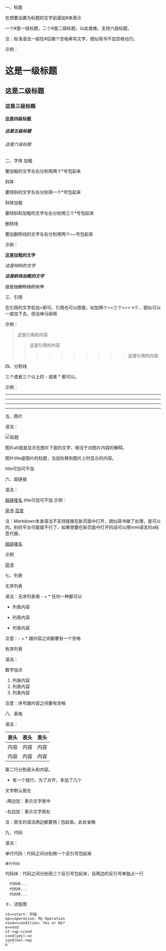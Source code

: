一、标题

在想要设置为标题的文字前面加#来表示

一个#是一级标题，二个#是二级标题，以此类推。支持六级标题。

注：标准语法一般在#后跟个空格再写文字，貌似简书不加空格也行。

示例：

# 这是一级标题
## 这是二级标题
### 这是三级标题
#### 这是四级标题
##### 这是五级标题
###### 这是六级标题


二、字体
加粗

要加粗的文字左右分别用两个*号包起来

斜体

要倾斜的文字左右分别用一个*号包起来

斜体加粗

要倾斜和加粗的文字左右分别用三个*号包起来

删除线

要加删除线的文字左右分别用两个~~号包起来

示例：

**这是加粗的文字**

*这是倾斜的文字*

***这是斜体加粗的文字***

~~这是加删除线的文字~~

三、引用

在引用的文字前加>即可。引用也可以嵌套，如加两个>>三个>>>
n个...
貌似可以一直加下去，但没神马卵用

示例：

>这是引用的内容
>>这是引用的内容
>>>>>>>>>>这是引用的内容

四、分割线

三个或者三个以上的 - 或者 * 都可以。

示例：

---
----
***
*****


五、图片

语法：

![标题](https://img.mvpcs.cn/ODg=/image/Article/MTU3MjkzNTIyNzU5MC05NTIzNTI=?imageView2/0/w/100/h/100 "标题标题")

图片alt就是显示在图片下面的文字，相当于对图片内容的解释。

图片title是图片的标题，当鼠标移到图片上时显示的内容。

title可加可不加


六、超链接

语法：

[超链接名](超链接地址 "超链接title")
title可加可不加
示例：

[简书](http://jianshu.com)
[百度](http://baidu.com)


注：Markdown本身语法不支持链接在新页面中打开，貌似简书做了处理，是可以的。别的平台可能就不行了，如果想要在新页面中打开的话可以用html语言的a标签代替。

<a href="超链接地址" target="_blank">超链接名</a>

示例

<a href="https://www.jianshu.com/u/1f5ac0cf6a8b" target="_blank">简书</a>

七、列表

无序列表

语法：无序列表用 - + * 任何一种都可以

- 列表内容
+ 列表内容
* 列表内容

注意：- + * 跟内容之间都要有一个空格

有序列表

语法：

数字加点

1. 列表内容
2. 列表内容
3. 列表内容

注意：序号跟内容之间要有空格

八、表格

语法：

表头|表头|表头
---|:--:|---:
内容|内容|内容
内容|内容|内容

第二行分割表头和内容。
- 有一个就行，为了对齐，多加了几个

文字默认居左

-两边加：表示文字居中

-右边加：表示文字居右

注：原生的语法两边都要用 | 包起来。此处省略


九、代码

语法：

单行代码：代码之间分别用一个反引号包起来

`单行代码`

代码块：代码之间分别用三个反引号包起来，且两边的反引号单独占一行

```
  代码块...
  代码块...
  代码块...
```

十、流程图

```flow
st=>start: 开始
op=>operation: My Operation
cond=>condition: Yes or No?
e=>end
st->op->cond
cond(yes)->e
cond(no)->op
&```

